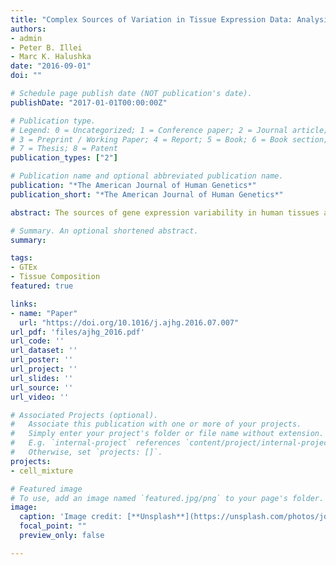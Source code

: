 ```yaml
---
title: "Complex Sources of Variation in Tissue Expression Data: Analysis of the GTEx Lung Transcriptome"
authors:
- admin
- Peter B. Illei
- Marc K. Halushka
date: "2016-09-01"
doi: ""

# Schedule page publish date (NOT publication's date).
publishDate: "2017-01-01T00:00:00Z"

# Publication type.
# Legend: 0 = Uncategorized; 1 = Conference paper; 2 = Journal article;
# 3 = Preprint / Working Paper; 4 = Report; 5 = Book; 6 = Book section;
# 7 = Thesis; 8 = Patent
publication_types: ["2"]

# Publication name and optional abbreviated publication name.
publication: "*The American Journal of Human Genetics*"
publication_short: "*The American Journal of Human Genetics*"

abstract: The sources of gene expression variability in human tissues are thought to be a complex interplay of technical, compositional, and disease-related factors. To better understand these contributions, we investigated expression variability in a relatively homogeneous tissue expression dataset from the Genotype-Tissue Expression (GTEx) resource. In addition to identifying technical sources, such as sequencing date and post-mortem interval, we also identified several biological sources of variation. An in-depth analysis of the 175 genes with the greatest variation among 133 lung tissue samples identified five distinct clusters of highly correlated genes. One large cluster included surfactant genes (SFTPA1, SFTPA2, and SFTPC), which are expressed exclusively in type II pneumocytes, cells that proliferate in ventilator associated lung injury. High surfactant expression was strongly associated with death on a ventilator and type II pneumocyte hyperplasia. A second large cluster included dynein (DNAH9 and DNAH12) and mucin (MUC5B and MUC16) genes, which are exclusive to the respiratory epithelium and goblet cells of bronchial structures. This indicates heterogeneous bronchiole sampling due to the harvesting location in the lung. A small cluster included acute-phase reactant genes (SAA1, SAA2, and SAA2–SAA4). The final two small clusters were technical and gender related. To summarize, in a collection of normal lung samples, we found that tissue heterogeneity caused by harvesting location (medial or lateral lung) and late therapeutic intervention (mechanical ventilation) were major contributors to expression variation. These unexpected sources of variation were the result of altered cell ratios in the tissue samples, an underappreciated source of expression variation.

# Summary. An optional shortened abstract.
summary: 

tags:
- GTEx
- Tissue Composition
featured: true

links:
- name: "Paper"
  url: "https://doi.org/10.1016/j.ajhg.2016.07.007"
url_pdf: 'files/ajhg_2016.pdf'
url_code: ''
url_dataset: ''
url_poster: ''
url_project: ''
url_slides: ''
url_source: ''
url_video: ''

# Associated Projects (optional).
#   Associate this publication with one or more of your projects.
#   Simply enter your project's folder or file name without extension.
#   E.g. `internal-project` references `content/project/internal-project/index.md`.
#   Otherwise, set `projects: []`.
projects:
- cell_mixture

# Featured image
# To use, add an image named `featured.jpg/png` to your page's folder. 
image:
  caption: 'Image credit: [**Unsplash**](https://unsplash.com/photos/jdD8gXaTZsc)'
  focal_point: ""
  preview_only: false

---
```


